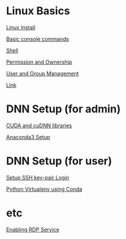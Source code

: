 Linux Basics
=============

[Linux Install](./01-install/install.md)

[Basic console commands](./03-basic_commands/basic_commands.md)

[Shell](./04-shell/shell.md)

[Permission and Ownership](./05-permission/permission.md)

[User and Group Management](./06-user_and_group/user_and_group.md)

[Link](./07-link/link.md)



DNN Setup (for admin)
=====================

[CUDA and cuDNN libraries](./51-cuda-cudnn-library/cuda-cudnn-library.md)

[Anaconda3 Setup](./52-anaconda3_setup/anaconda3_setup.md)



DNN Setup (for user)
====================

[Setup SSH key-pair Login](./61-ssh_key_pair/ssh_key_pair.md)

[Python Virtualenv using Conda](./62-anaconda3/anaconda3.md)



etc
===

[Enabling RDP Service](./91-enabling_rdp/enabling_rdp.md)
